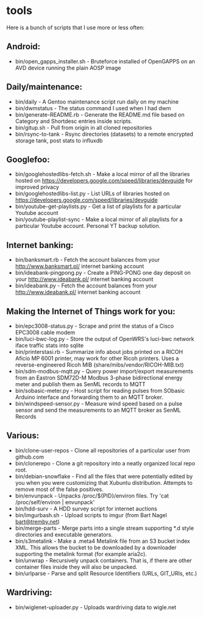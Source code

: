 # tools

Here is a bunch of scripts that I use more or less often:

## Android:
* bin/open_gapps_installer.sh - Bruteforce installed of OpenGAPPS on an AVD device running the plain AOSP image

## Daily/maintenance:
* bin/daily - A Gentoo maintenance script run daily on my machine
* bin/dwmstatus - The status command I used when I had dwm
* bin/generate-README.rb - Generate the README.md file based on Category and Shortdesc entries inside scripts.
* bin/gitup.sh - Pull from origin in all cloned repositories
* bin/rsync-to-tank - Rsync directories (datasets) to a remote encrypted storage tank, post stats to influxdb

## Googlefoo:
* bin/googlehostedlibs-fetch.sh - Make a local mirror of all the libraries hosted on https://developers.google.com/speed/libraries/devguide for improved privacy
* bin/googlehostedlibs-list.py - List URLs of libraries hosted on https://developers.google.com/speed/libraries/devguide
* bin/youtube-get-playlists.py - Get a list of playlists for a particular Youtube account
* bin/youtube-playlist-sync - Make a local mirror of all playlists for a particular Youtube account. Personal YT backup solution.

## Internet banking:
* bin/banksmart.rb - Fetch the account balances from your http://www.banksmart.pl/ internet banking account
* bin/ideabank-pingpong.py - Create a PING-PONG one day deposit on your http://www.ideabank.pl/ internet banking account
* bin/ideabank.py - Fetch the account balances from your http://www.ideabank.pl/ internet banking account

## Making the Internet of Things work for you:
* bin/epc3008-status.py - Scrape and print the status of a Cisco EPC3008 cable modem
* bin/luci-bwc-log.py - Store the output of OpenWRS's luci-bwc network iface traffic stats into sqlite
* bin/printerstasi.rb - Summarize info about jobs printed on a RICOH Aficio MP 6001 printer, may work for other Ricoh printers. Uses a reverse-engineered Ricoh MIB (share/mibs/vendor/RICOH-MIB.txt)
* bin/sdm-modbus-mqtt.py - Query power import/export measurements from an Eastron SDM72D-M Modbus 3-phase bidirectional energy meter and publish them as SenML records to MQTT
* bin/sobasic-meter.py - Host script for reading pulses from SObasic Arduino interface and forwarding them to an MQTT broker.
* bin/windspeed-sensor.py - Measure wind speed based on a pulse sensor and send the measurements to an MQTT broker as SenML Records

## Various:
* bin/clone-user-repos - Clone all repositories of a particular user from github.com
* bin/clonerepo - Clone a git repository into a neatly organized local repo root.
* bin/debian-snowflake - Find all the files that were potentially edited by you when you were customizing that Xubuntu distribution. Attempts to remove most of the false positives.
* bin/envunpack - Unpacks /proc/${PID}/environ files. Try 'cat /proc/self/environ | envunpack'
* bin/hdd-surv - A HDD survey script for internet auctions
* bin/imgurbash.sh - Upload scripts to imgur (from Bart Nagel <bart@tremby.net>)
* bin/merge-parts - Merge parts into a single stream supporting *.d style directories and executable generators.
* bin/s3metalink - Make a .meta4 Metalink file from an S3 bucket index XML. This allows the bucket to be downloaded by a downloader supporting the metalink format (for example aria2c).
* bin/unwrap - Recursively unpack containers. That is, if there are other container files inside they will also be unpacked.
* bin/urlparse - Parse and split Resource Identifiers (URLs, GIT_URIs, etc.)

## Wardriving:
* bin/wiglenet-uploader.py - Uploads wardriving data to wigle.net

